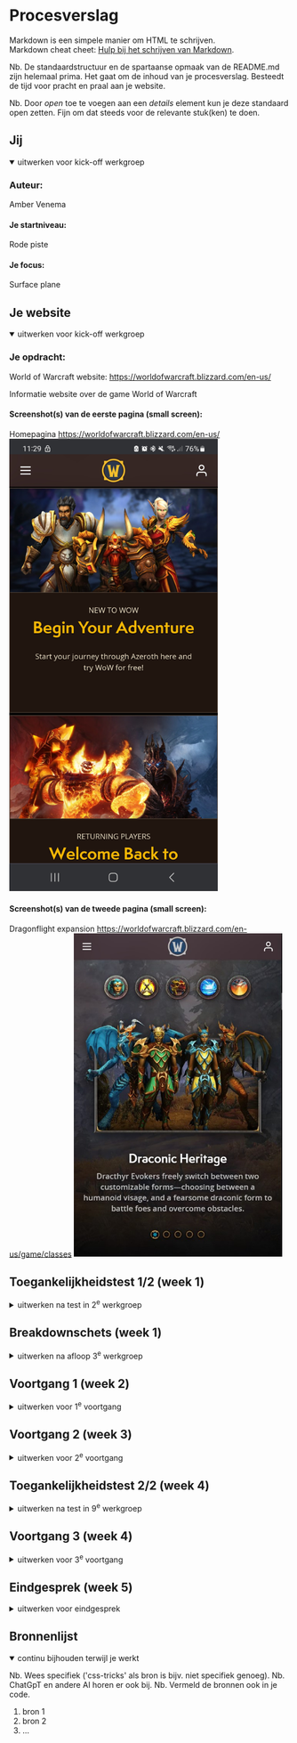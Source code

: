 # Procesverslag
Markdown is een simpele manier om HTML te schrijven.  
Markdown cheat cheet: [Hulp bij het schrijven van Markdown](https://github.com/adam-p/markdown-here/wiki/Markdown-Cheatsheet).

Nb. De standaardstructuur en de spartaanse opmaak van de README.md zijn helemaal prima. Het gaat om de inhoud van je procesverslag. Besteedt de tijd voor pracht en praal aan je website.

Nb. Door *open* toe te voegen aan een *details* element kun je deze standaard open zetten. Fijn om dat steeds voor de relevante stuk(ken) te doen.





## Jij

<details open>
  <summary>uitwerken voor kick-off werkgroep</summary>

  ### Auteur:
  Amber Venema

  #### Je startniveau:
  Rode piste

  #### Je focus:
  Surface plane
 
</details>





## Je website

<details open>
  <summary>uitwerken voor kick-off werkgroep</summary>

  ### Je opdracht:
  World of Warcraft website: https://worldofwarcraft.blizzard.com/en-us/

  Informatie website over de game World of Warcraft

  #### Screenshot(s) van de eerste pagina (small screen): 
  Homepagina
  https://worldofwarcraft.blizzard.com/en-us/  
  <img src="readme-images/home.jpg" width="375px" alt="homepagina world of warcraft">

  #### Screenshot(s) van de tweede pagina (small screen):
  Dragonflight expansion
  https://worldofwarcraft.blizzard.com/en-us/game/classes
  <img src="readme-images/tweede-pagina.jpg" width="375px" alt="classes pagina world of warcraft">
 
</details>



## Toegankelijkheidstest 1/2 (week 1)

<details>
  <summary>uitwerken na test in 2<sup>e</sup> werkgroep</summary>

  ### Bevindingen
  Lijst met je bevindingen die in de test naar voren kwamen:

  Ik had verwacht dat de webstie toegankelijk zou zijn en dat was het eigenlijk helemaal niet. Je kan niet inzoomen, er worden geen alt-teksten gebruikt, er is geen button om meteen naar de content toe te gaan en de screenreader slaat sommige elementen over en spreekt het niet correct uit. Terwijl er wel lang="en-US" staat, maar sommige woorden worden als nog half nederlands gesproken in een engels accent.
  Verder wordt er op de home pagina een video gebruikt met flitsende beelden. Je kan het ook totaal niet uitzetten.

  Visueel ziet de website er mooi uit, maar als je een beperking hebt, ga je veel moeite hebben met het begrijpen van deze website. Zoals dat er geen focus staat op de knoppen, dus dan weet de screenreader ook niet waar je heen gaat of waar je op staat.
  Of het lezen van tekst op een afbeelding of video. Het contrast ervan is erg slecht en het leid ook nog eens af. Als je slecht zient bent, kun je dat niet goed lezen en inzoomen kan niet.

  Zoals hier:

   <img src="readme-images/Slechte-tekst.jpg" width="100%" alt="slechte tekst op de home pagina">

</details>



## Breakdownschets (week 1)

<details>
  <summary>uitwerken na afloop 3<sup>e</sup> werkgroep</summary>

  De website bevat heel veel div's in elkaar. Dat heb ik nu niet allemaal genoteerd, want dan zou het helemaal vol zitten met aantekeningen. Voor mijn website wil ik minder sections gaan gebruiken. Minstens twee of drie in elkaar. 

  ### de hele pagina: 
  <img src="readme-images/Breakdown-schets-Home.png" width="375px" alt="breakdown van de hele pagina">
</details>





## Voortgang 1 (week 2)

<details>
  <summary>uitwerken voor 1<sup>e</sup> voortgang</summary>

  ### Stand van zaken
  hier dit ging goed & dit was lastig (neem ook screenshots op van delen van je website en code)

  Ik heb een begin van de home pagina gemaakt, maar nog niet zoveel. In en buiten de les was ik vooral bezig met de opdrachten in de werkgroep. Daardoor ben ik wat later begonnen aan mijn webstie.

  Op het moment zit ik vast met de selectors. Ik heb een aantal sections gemaakt en het lukt mij niet om een bepaalde selector aan te roepen. Dan maakte ik gebruik van :nth-of-type() en werd er eigenlijk alleen de eerste section die er is. Of om de 2 sections.



  Hier is een voorbeeld:

  Twee section hebben dezelfde achtergrond foto, terwijl ik hier een pad heb gemaakt om ze uitelkaar te halen. Er moet iets zijn dat ik niet goed heb ingetikt, maar ik zie even niet wat.

  <img src="readme-images/Code-selectors.jpg" width="100%" alt="Afbeelding van Css code en het resultaat. Je ziet twee section met dezelfde achtergrond foto.">



  Dit is de html ervan. De section die ik probeer te pakken, is een section in een section in een section. 

  <img src="readme-images/Section-selectors.jpg" width="100%" alt="Html code van sections">
  


  ### Agenda voor meeting
  samen met je groepje opstellen

  | Amber          | Elles              | Rhania       | Sophie           |
  | ---            | ---                | ---          | ---              |
  | Tekst schalen  | Tekst schalen      | Flexbox      | Flexbox          |
  | CSS Selectors  | Grid               |              | Responsive       |
  |                | Logo in het midden |              |                  |


  ### Verslag van meeting
  hier na afloop snel de uitkomsten van de meeting vastleggen

  - punt 1
  - punt 2
  - nog een punt
  - ...

</details>





## Voortgang 2 (week 3)

<details>
  <summary>uitwerken voor 2<sup>e</sup> voortgang</summary>

  ### Stand van zaken
  hier dit ging goed & dit was lastig (neem ook screenshots op van delen van je website en code)


  ### Agenda voor meeting
  samen met je groepje opstellen

  | student 1      | student 2          | student 3    | student 4        |
  | ---            | ---                | ---          | ---              |
  | dit bespreken  | en dit             | en ik dit    | en dan ik dat    |
  | en dat ook nog | dit als er tijd is | nog een punt | dit wil ik zeker |
  | ...            | ...                | ...          | ...              |


  ### Verslag van meeting
  hier na afloop snel de uitkomsten van de meeting vastleggen

  - punt 1
  - punt 2
  - nog een punt
- ...

</details>





## Toegankelijkheidstest 2/2 (week 4)

<details>
  <summary>uitwerken na test in 9<sup>e</sup> werkgroep</summary>

  ### Bevindingen
  Lijst met je bevindingen die in de test naar voren kwamen (geef ook aan wat er verbeterd is):

</details>





## Voortgang 3 (week 4)

<details>
  <summary>uitwerken voor 3<sup>e</sup> voortgang</summary>

  ### Stand van zaken
  hier dit ging goed & dit was lastig (neem ook screenshots op van delen van je website en code)


  ### Agenda voor meeting
  samen met je groepje opstellen

  | student 1      | student 2          | student 3    | student 4        |
  | ---            | ---                | ---          | ---              |
  | dit bespreken  | en dit             | en ik dit    | en dan ik dat    |
  | en dat ook nog | dit als er tijd is | nog een punt | dit wil ik zeker |
  | ...            | ...                | ...          | ...              |


  ### Verslag van meeting
  hier na afloop snel de uitkomsten van de meeting vastleggen

  - punt 1
  - punt 2
  - nog een punt
  - ...

</details>





## Eindgesprek (week 5)

<details>
  <summary>uitwerken voor eindgesprek</summary>

  ### Je uitkomst - karakteristiek screenshots:
  <img src="readme-images/dummy-plaatje.jpg" width="375px" alt="uitomst opdracht 1">


  ### Dit ging goed/Heb ik geleerd: 
  Korte omschrijving met plaatjes

  <img src="readme-images/dummy-plaatje.jpg" width="375px" alt="top">


  ### Dit was lastig/Is niet gelukt:
  Korte omschrijving met plaatjes

  <img src="readme-images/dummy-plaatje.jpg" width="375px" alt="bummer">
</details>





## Bronnenlijst

<details open>
  <summary>continu bijhouden terwijl je werkt</summary>

  Nb. Wees specifiek ('css-tricks' als bron is bijv. niet specifiek genoeg). 
  Nb. ChatGpT en andere AI horen er ook bij.
  Nb. Vermeld de bronnen ook in je code.

  1. bron 1
  2. bron 2
  3. ...

</details>